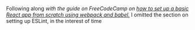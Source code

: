 Following along <sup>*</sup> with the guide on FreeCodeCamp on 
[how to set up a basic React app from scratch using webpack and babel.](https://medium.com/free-code-camp/how-to-set-up-deploy-your-react-app-from-scratch-using-webpack-and-babel-a669891033d4)
<sup>*</sup> I omitted the section on setting up ESLint, in the interest of time